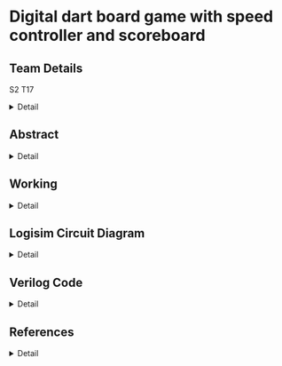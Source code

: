 # </br>Digital dart board game with speed controller and scoreboard
<!-- First Section -->
## Team Details
S2 T17
<details>
  <summary>Detail</summary>

  > Semester: 3rd Sem B. Tech. CSE

  > Section: S2

  > Member-1:Dev Chaudhari , 231CS221 ,devchaudhari.231cs221@nitk.edu.in

  > member-2:Himanshu Bande, 231CS225 ,himanshubande.231cs225@nitk.edu.in

  > Member-3:Aryan         , 231CS213 ,aryan.231cs213@nitk.edu.in
</details>

<!-- Second Section -->
## Abstract
<details>
  <summary>Detail</summary>
 1. Motivation: A dart board game is not only a fun way to pass the time but also serves
as an engaging tool to develop various skills in individuals. The implementation of a Finite
State Machine (FSM)1 in the digital dart game serves as a robust framework to manage the
various states of gameplay efficiently. This game emphasizes precision and timing, making
it an excellent way to enhance focus and hand-eye coordination2. Through this project, we
aim to create a digital version of the classic dart game using innovative digital circuits. By
incorporating features like speed control and a dynamic scoreboard, players can easily track
their scores while experiencing a customizable level of challenge as the game progresses. This
adaptability adds an exciting layer of suspense and engagement to each round!</br>
2. Problem Statement:</br>
• The system must accept input signals that accurately represent dart throws on a virtual
dartboard.</br>
• The dartboard must feature a sufficiently large number of distinct target regions, with
the bullseye being the most challenging to hit.</br>
• Additionally, the game should introduce variations to increase difficulty, ensuring a stim-
ulating experience for players.</br>
• The scoreboard must effectively record game points over a wide range, avoiding overflow
to accommodate prolonged game play .</br>
• The overall objective is to develop a digital dart game that is both entertaining and
capable of accommodating multiple players while providing an intuitive and responsive
game play experience.</br>
3. Features:</br>• The dartboard utilizes an input signal from a dart throw, represented as a time-varying
pointer that periodically navigates among four concentric target regions, illuminated by
LEDs to indicate the pointer’s position.</br>
• The scoreboard can accurately record at least 20 throws without risk of overflow, ensuring
comprehensive tracking of player performance.</br>
• The dartboard includes a variable speed controller, allowing players to adjust the speed
at which the pointer changes position, enhancing the challenge.</br>
• The game is designed for up to three players, promoting friendly competition and social
interaction.</br>
• Penalty will be imposed on the player if the throw time limit is exceeded.</br>
</details>

<!-- Third Section -->
## Working
<details>
  <summary>Detail</summary>

  > ![image](https://github.com/Devchaudhari1/S2-T17/blob/main/Digital%20dartboard%20game%20modularized.drawio.png)
</details>

<!-- Fourth Section -->
## Logisim Circuit Diagram
<details>
  <summary>Detail</summary>

  Working Instructions
  >![S2_T17](https://github.com/user-attachments/assets/907e8224-7826-4289-886b-4003ec9c9218)
  
Main Module

  >![Maindigitaldartgame](https://github.com/user-attachments/assets/16a7bc57-4218-4f0d-aa8a-b614f975afd8)

  PRBS Flux Module
  >
  ![PRBS Flux](https://github.com/user-attachments/assets/575946f7-9059-4f13-b150-0e8fa9f82b0a)
Final Score Comparator
  >![Final Score Comparator](https://github.com/user-attachments/assets/7a6e533e-e9ea-42f4-aa6e-1d4baf31d736)

  Truth Table For Points Awarded Per Throw

  > ![S2_T17_truthtable](https://github.com/user-attachments/assets/e097b109-b863-4d5a-9b9c-c8e492875117)

   State Equations For Concentric Circles Lit By LEDs
  >![S2_T17_stateEquation](https://github.com/user-attachments/assets/e9f7804b-ed91-4b0f-a9e4-05b82f8c3b84)
  >![S2_T17_stateEquationfootnote](https://github.com/user-attachments/assets/9e5105a2-dda6-4ca2-baa4-bbf8127eefd0)


</details>

<!-- Fifth Section -->
## Verilog Code
<details>
  <summary>Detail</summary>
Verilog main module code :
<code>
module digital_dart_game (
    input clk,
    input reset,
    input throw_button,
    output [2:0] player_id,
    output [4:0] score_display,
    output [4:0] final_score
);

    wire [4:0] circle_points;  // Randomly generated points for each throw
    reg [4:0] player_score[0:2]; // Array to store total scores for Player 1, 2, 3
    reg [2:0] player_turn;      // Current player's turn (0 for Player 1, 1 for Player 2, 2 for Player 3)
    reg [2:0] throw_count;      // Throw count for each player
    reg [4:0] prbs;             // PRBS for generating random values

    // Random number generator using LFSR for circle points
    always @(posedge clk or posedge reset) begin
        if (reset)
            prbs <= 5'b10101;  // Initialize PRBS with a seed value
        else
            prbs <= {prbs[3:0], prbs[4] ^ prbs[2]};  // Generate new PRBS value
    end

    // Circle points assignment based on PRBS value using gates
    assign circle_points = (prbs[2:0] == 3'b000) ? 5 :
                           (prbs[2:0] == 3'b001) ? 4 :
                           (prbs[2:0] == 3'b010) ? 3 :
                           (prbs[2:0] == 3'b011) ? 2 :
                           (prbs[2:0] == 3'b100) ? 1 : 0;

    // Logic for scoring and changing turns using gates
    always @(posedge clk or posedge reset) begin
        if (reset) begin
            player_score[0] <= 0;
            player_score[1] <= 0;
            player_score[2] <= 0;
            player_turn <= 0;
            throw_count <= 0;
        end else if (throw_button) begin
            // Add points to the current player's score
            player_score[player_turn] <= player_score[player_turn] + circle_points;
            throw_count <= throw_count + 1;

            // Change player's turn after 5 throws
            if (throw_count == 4) begin
                throw_count <= 0;
                player_turn <= player_turn + 1;
            end

            // Reset to Player 1 after Player 3's turn
            if (player_turn == 3)
                player_turn <= 0;
        end
    end

    // Calculate the final score as the sum of all player scores
    wire [4:0] sum1, sum2, total_score;
    assign sum1 = player_score[0] + player_score[1]; // Sum of scores of Player 1 and Player 2
    assign sum2 = sum1 + player_score[2];            // Sum of Player 1, Player 2, and Player 3
    assign total_score = (sum2 > 0) ? sum2 : 1;      // Ensure non-zero final score if sum is zero

    // Assign output signals
    assign player_id = player_turn + 1;
    assign score_display = player_score[player_turn];
    assign final_score = total_score;

endmodule
</code>


 Verilog testbench code 
<code>
`include "S2_T17.v"
module tb_digital_dart_game;
    reg clk;
    reg reset;
    reg throw_button;
    wire [2:0] player_id;
    wire [4:0] score_display;
    wire [4:0] final_score;

    // Instantiate the game module
    digital_dart_game uut (
        .clk(clk),
        .reset(reset),
        .throw_button(throw_button),
        .player_id(player_id),
        .score_display(score_display),
        .final_score(final_score)
    );

    // Clock generation
    initial begin
        clk = 0;
        forever #5 clk = ~clk; // 10 time units period
    end

    // Simulation logic
    initial begin
        // Reset and initialize
        reset = 1;
        throw_button = 0;
        #10 reset = 0;

        // Simulate throws for each player
        repeat (3) begin
            for (integer i = 0; i < 5; i = i + 1) begin
                throw_button = 1;
                #10 throw_button = 0;
                #20;
            end
        end

        // End simulation
        #100;
        $finish;
    end

    // Monitor the outputs
    initial begin
        $monitor("Time: %0t | Player ID: %0d | Player Score: %0d | Final Score: %0d",
                 $time, player_id, score_display, final_score);
    end
endmodule
</code>
</details>


<!--Sixth Section-->
## References
<details>
 <summary>Detail</summary>

1. [Digital anti-windup PI controllers for variable-speed motor drives using FPGA and stochastic theory](https://ieeexplore.ieee.org/document/1640711) by Zhang, Dai; Li, Hui; Collins, Emmanuel G. Published in *IEEE Transactions on Power Electronics*, Volume 21, Issue 5, Pages 1496–1501, Year 2006.

2. [Real-time digital hardware simulation of power electronics and drives](https://ieeexplore.ieee.org/document/4130508) by Parma, Gustavo G; Dinavahi, Venkata. Published in *IEEE Transactions on Power Delivery*, Volume 22, Issue 2, Pages 1235–1246, Year 2007.
</details>
